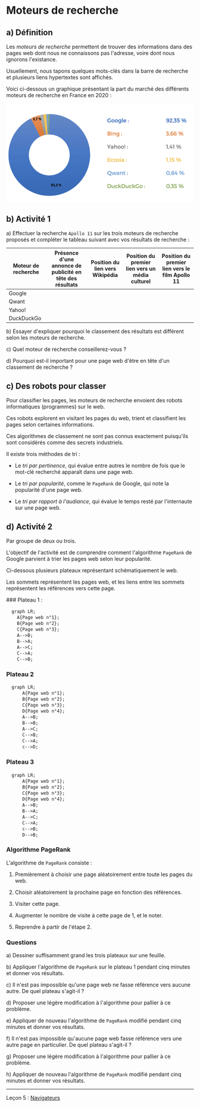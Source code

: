 # Moteurs de recherche

## a) Définition

Les *moteurs de recherche* permettent de trouver des informations dans des pages web dont nous ne connaissons pas l'adresse, voire dont nous ignorons l'existance.

Usuellement, nous tapons quelques mots-clés dans la barre de recherche et plusieurs liens hypertextes sont affichés.

Voici ci-dessous un graphique présentant la part du marché des différents moteurs de recherche en France en 2020 :

![Moteurs de recherche, France, 2020](./img/graphique_moteurs_de_recherche.png)

## b) Activité 1

a) Effectuer la recherche `Apollo 11` sur les trois moteurs de recherche proposés et compléter le tableau suivant avec vos résultats de recherche :

| Moteur de recherche | Présence d'une annonce de publicité en tête des résultats| Position du lien vers Wikipédia | Position du premier lien vers un média culturel | Position du premier lien vers le film Apollo 11 |
| --- | --- | --- | --- | --- |
| Google | | | | |
| Qwant | | | | |
| Yahoo! | | | | |
| DuckDuckGo | | | | |

b) Essayer d'expliquer pourquoi le classement des résultats est différent selon les moteurs de recherche.

c) Quel moteur de recherche conseillerez-vous ?

d) Pourquoi est-il important pour une page web d'être en tête d'un classement de recherche ?

## c) Des robots pour classer

Pour classifier les pages, les moteurs de recherche envoient des robots informatiques (programmes) sur le web.

Ces robots explorent en visitant les pages du web, trient et classifient les pages selon certaines informations.

Ces algorithmes de classement ne sont pas connus exactement puisqu'ils sont considérés comme des secrets industriels.

Il existe trois méthodes de tri :

- Le *tri par pertinence*, qui évalue entre autres le nombre de fois que le mot-clé recherché apparaît dans une page web.

- Le *tri par popularité*, comme le `PageRank` de Google, qui note la popularité d'une page web.

- Le *tri par rapport à l'audiance*, qui évalue le temps resté par l'internaute sur une page web.
 
## d) Activité 2

Par groupe de deux ou trois.

L'objectif de l'activité est de comprendre comment l'algorithme `PageRank` de Google parvient à trier les pages web selon leur popularité.

Ci-dessous plusieurs plateaux représentant schématiquement le web.

Les sommets représentent les pages web, et les liens entre les sommets représentent les références vers cette page.

### Plateau 1 :

```mermaid
  graph LR;
    A{Page web n°1};
    B{Page web n°2};
    C{Page web n°3};
    A-->B;
    B-->A;
    A-->C;
    C-->A;
    C-->B;
```

### Plateau 2

```mermaid
  graph LR;
      A{Page web n°1};
      B{Page web n°2};
      C{Page web n°3};
      D{Page web n°4};
      A-->B;
      B-->B;
      A-->C;
      C-->B;
      C-->A;
      c-->D;
```

### Plateau 3

```mermaid
  graph LR;
      A{Page web n°1};
      B{Page web n°2};
      C{Page web n°3};
      D{Page web n°4};
      A-->B;
      B-->A;
      A-->C;
      C-->A;
      c-->B;
      D-->B;
```

### Algorithme PageRank

L'algorithme de `PageRank` consiste :

1. Premièrement à choisir une page aléatoirement entre toute les pages du web.

2. Choisir aléatoirement la prochaine page en fonction des références.

3. Visiter cette page.

4. Augmenter le nombre de visite à cette page de 1, et le noter.

5. Reprendre à partir de l'étape 2.

### Questions

a) Dessiner suffisamment grand les trois plateaux sur une feuille.

b) Appliquer l'algorithme de `PageRank` sur le plateau 1 pendant cinq minutes et donner vos résultats.

c) Il n'est pas impossible qu'une page web ne fasse référence vers aucune autre. De quel plateau s'agit-il ?

d) Proposer une légère modification à l'algorithme pour pallier à ce problème.

e) Appliquer de nouveau l'algorithme de `PageRank` modifié pendant cinq minutes et donner vos résultats.

f) Il n'est pas impossible qu'aucune page web fasse référence vers une autre page en particulier. De quel plateau s'agit-il ?

g) Proposer une légère modification à l'algorithme pour pallier à ce problème.

h) Appliquer de nouveau l'algorithme de `PageRank` modifié pendant cinq minutes et donner vos résultats.

_______________

Leçon 5 : [Navigateurs](./Navigateurs.md)